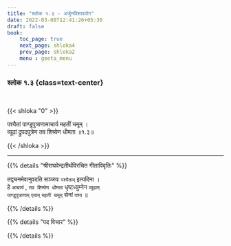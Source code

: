 ```yaml
---
title: "श्लोक १.३ - अर्जुनविशादयोग"
date: 2022-03-08T12:41:26+05:30
draft: false
book:
    toc_page: true
    next_page: shloka4
    prev_page: shloka2
    menu : geeta_menu
---
```


### श्लोक १.३ {class=text-center}

<br/>

{{< shloka  "0" >}}

पश्यैतां पाण्डुपुत्राणामाचार्य महतीं चमूम् ।  
व्यूढां द्रुपदपुत्रेण तव शिष्येण धीमता ॥१.३॥

{{< /shloka >}}


---

{{% details "श्रीराघवेन्द्रतीर्थविरचित गीताविवृतिः" %}}

तद्वचनमेवानुवदति सञ्जयः  `पश्यैताम्`  इत्यदिना ।  
हे `आचार्य` , `तव शिष्येण धीमता` धृष्टध्युम्नेन `व्यूढाम्`  
`पाण्डुपुत्राणाम्`  `एताम्`  `महतीं चमूम्`  सेनां `पश्य` ॥

{{% /details %}}

{{% details "पद विचार" %}}


{{% /details %}}